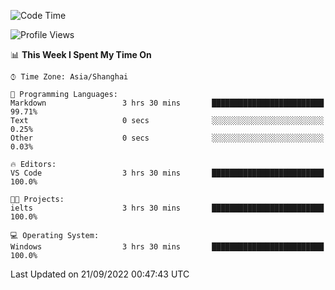 <!--START_SECTION:waka-->
![Code Time](http://img.shields.io/badge/Code%20Time-196%20hrs%2012%20mins-blue)

![Profile Views](http://img.shields.io/badge/Profile%20Views-0-blue)

📊 **This Week I Spent My Time On** 

```text
⌚︎ Time Zone: Asia/Shanghai

💬 Programming Languages: 
Markdown                 3 hrs 30 mins       █████████████████████████   99.71% 
Text                     0 secs              ░░░░░░░░░░░░░░░░░░░░░░░░░   0.25% 
Other                    0 secs              ░░░░░░░░░░░░░░░░░░░░░░░░░   0.03%

🔥 Editors: 
VS Code                  3 hrs 30 mins       █████████████████████████   100.0%

🐱‍💻 Projects: 
ielts                    3 hrs 30 mins       █████████████████████████   100.0%

💻 Operating System: 
Windows                  3 hrs 30 mins       █████████████████████████   100.0%

```


 Last Updated on 21/09/2022 00:47:43 UTC
<!--END_SECTION:waka-->